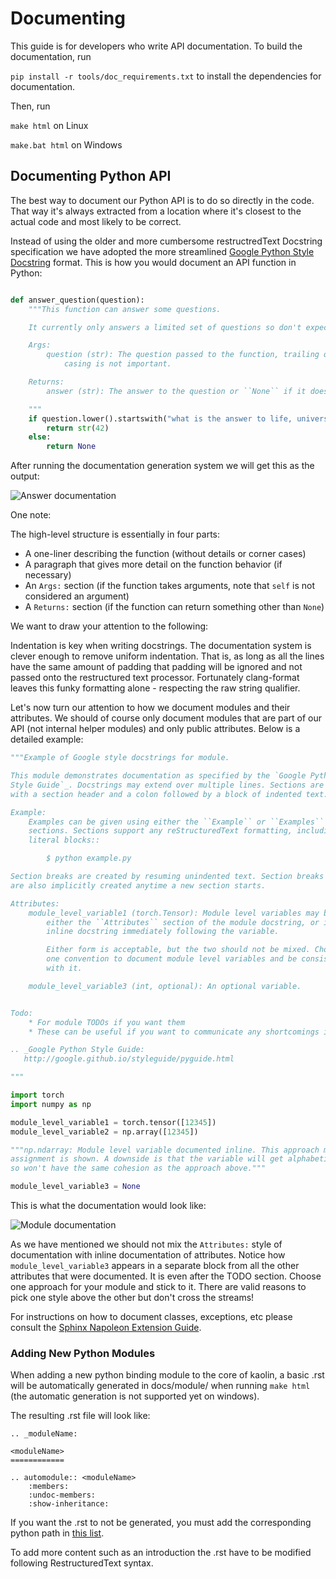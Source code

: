 # Documenting

This guide is for developers who write API documentation. To build the documentation, run

`pip install -r tools/doc_requirements.txt` to install the dependencies for documentation.

Then, run

```make html``` on Linux

```make.bat html``` on Windows

## Documenting Python API

The best way to document our Python API is to do so directly in the code. That way it's always extracted from a location
where it's closest to the actual code and most likely to be correct.

Instead of using the older and more cumbersome restructredText Docstring specification we have adopted the more
streamlined [Google Python Style Docstring][#5] format. This is how you would document an API function in Python:

```python

def answer_question(question):
    """This function can answer some questions.

    It currently only answers a limited set of questions so don't expect it to know everything.

    Args:
        question (str): The question passed to the function, trailing question mark is not necessary and
            casing is not important.

    Returns:
        answer (str): The answer to the question or ``None`` if it doesn't know the answer.

    """
    if question.lower().startswith("what is the answer to life, universe, and everything"):
        return str(42)
    else:
        return None
```

After running the documentation generation system we will get this as the output:

![Answer documentation](img/answer.png)

One note:

The high-level structure is essentially in four parts:
* A one-liner describing the function (without details or corner cases)
* A paragraph that gives more detail on the function behavior (if necessary)
* An `Args:` section (if the function takes arguments, note that `self` is not considered an argument)
* A `Returns:` section (if the function can return something other than `None`)

We want to draw your attention to the following:

Indentation is key when writing docstrings. The documentation system is clever enough to remove uniform indentation.
That is, as long as all the lines have the same amount of padding that padding will be ignored and not passed onto the restructured text processor. Fortunately clang-format leaves this funky formatting alone - respecting the raw string qualifier.

Let's now turn our attention to how we document modules and their attributes. We should of course only document
modules that are part of our API (not internal helper modules) and only public attributes. Below is a detailed example:

```python
"""Example of Google style docstrings for module.

This module demonstrates documentation as specified by the `Google Python
Style Guide`_. Docstrings may extend over multiple lines. Sections are created
with a section header and a colon followed by a block of indented text.

Example:
    Examples can be given using either the ``Example`` or ``Examples``
    sections. Sections support any reStructuredText formatting, including
    literal blocks::

        $ python example.py

Section breaks are created by resuming unindented text. Section breaks
are also implicitly created anytime a new section starts.

Attributes:
    module_level_variable1 (torch.Tensor): Module level variables may be documented in
        either the ``Attributes`` section of the module docstring, or in an
        inline docstring immediately following the variable.

        Either form is acceptable, but the two should not be mixed. Choose
        one convention to document module level variables and be consistent
        with it.

    module_level_variable3 (int, optional): An optional variable.


Todo:
    * For module TODOs if you want them
    * These can be useful if you want to communicate any shortcomings in the module we plan to address

.. _Google Python Style Guide:
   http://google.github.io/styleguide/pyguide.html

"""

import torch
import numpy as np

module_level_variable1 = torch.tensor([12345])
module_level_variable2 = np.array([12345])

"""np.ndarray: Module level variable documented inline. This approach may be preferable since it keeps the documentation closer to the code and the default
assignment is shown. A downside is that the variable will get alphabetically sorted among functions in the module
so won't have the same cohesion as the approach above."""

module_level_variable3 = None
```

This is what the documentation would look like:

![Module documentation](img/module.png)

As we have mentioned we should not mix the `Attributes:` style of documentation with inline documentation of attributes.
Notice how `module_level_variable3` appears in a separate block from all the other attributes that were documented. It
is even after the TODO section. Choose one approach for your module and stick to it. There are valid reasons to pick
one style above the other but don't cross the streams!

For instructions on how to document classes, exceptions, etc please consult the [Sphinx Napoleon Extension Guide][#7].

### Adding New Python Modules

When adding a new python binding module to the core of kaolin, a basic .rst will be automatically generated in docs/module/ when running ```make html``` (the automatic generation is not supported yet on windows).

The resulting .rst file will look like:
```
.. _moduleName:

<moduleName>
============

.. automodule:: <moduleName>
    :members:
    :undoc-members:
    :show-inheritance:
```

If you want the .rst to not be generated, you must add the corresponding python path in [this list][#8].

To add more content such as an introduction the .rst have to be modified following RestructuredText syntax.

[#1]: https://www.python.org/dev/peps/pep-0257/
[#2]: https://www.python.org/dev/peps/pep-0287/
[#3]: https://devguide.python.org/documenting/
[#4]: https://docs.python.org/3/library/typing.html
[#5]: http://google.github.io/styleguide/pyguide.html#38-comments-and-docstrings
[#6]: https://pybind11.readthedocs.io/en/stable/basics.html?highlight=py%3A%3Aarg#keyword-arguments
[#7]: https://sphinxcontrib-napoleon.readthedocs.io/en/latest/example_google.html
[#8]: https://github.com/NVIDIAGameWorks/kaolin/tree/master/docs/kaolin_ext.py#L21

